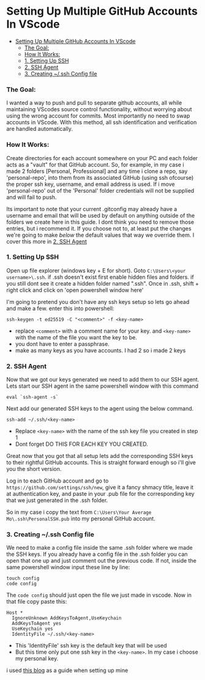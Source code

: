 # Setting Up Multiple GitHub Accounts In VScode

- [Setting Up Multiple GitHub Accounts In VScode](#setting-up-multiple-github-accounts-in-vscode)
    - [The Goal:](#the-goal)
    - [How It Works:](#how-it-works)
    - [1. Setting Up SSH](#1-setting-up-ssh)
    - [2. SSH Agent](#2-ssh-agent)
    - [3. Creating ~/.ssh Config file](#3-creating-ssh-config-file)


### The Goal:

I wanted a way to push and pull to separate github accounts, all while maintaining VScodes source control functionality, without worrying about using the wrong account for commits. Most importantly no need to swap accounts in VScode. With this method, all ssh identification and verification are handled automatically.

### How It Works:

Create directories for each account somewhere on your PC and each folder acts as a "vault" for that GitHub account. So, for example, in my case i made 2 folders [Personal, Professional] and any time i clone a repo, say 'personal-repo', into them from its associated GitHub (using ssh ofcourse) the proper ssh key, username, and email address is used. If i move 'personal-repo' out of the 'Personal' folder credentials will not be supplied and will fail to push.

Its important to note that your current .gitconfig may already have a username and email that will be used by default on anything outside of the folders we create here in this guide. I dont think you need to remove those entries, but i recommend it. If you choose not to, at least put the changes we're going to make *below* the default values that way we override them. I cover this more in [2. SSH Agent](#2-ssh-agent)

<!-- TODO: update the above link when its written -->

### 1. Setting Up SSH

Open up file explorer (windows key + E for short). Goto `C:\Users\<your username>\.ssh`. if .ssh doesn't exist first enable hidden files and folders. if you still dont see it create a hidden folder named ".ssh". Once in .ssh, shift + right click and click on 'open powershell window here'

I'm going to pretend you don't have any ssh keys setup so lets go ahead and make a few. enter this into powershell:
```
ssh-keygen -t ed25519 -C "<comment>" -f <key-name>
```
  - replace `<comment>` with a comment name for your key. and `<key-name>` with the name of the file you want the key to be.
- you dont have to enter a passphrase.
- make as many keys as you have accounts. I had 2 so i made 2 keys 

### 2. SSH Agent

Now that we got our keys generated we need to add them to our SSH agent. Lets start our SSH agent in the same powershell window with this command
```
eval `ssh-agent -s`
```
Next add our generated SSH keys to the agent using the below command.
```
ssh-add ~/.ssh/<key-name>
```
- Replace `<key-name>` with the name of the ssh key file you created in step 1
- Dont forget DO THIS FOR EACH KEY YOU CREATED.

Great now that you got that all setup lets add the corresponding SSH keys to their rightful GitHub accounts. This is straight forward enough so i'll give you the short version.

Log in to each GitHub account and go to `https://github.com/settings/ssh/new`, give it a fancy shmacy title, leave it at authentication key, and paste in your .pub file for the corresponding key that we just generated in the .ssh folder.

So in my case i copy the text from `C:\Users\Your Average Mo\.ssh\PersonalSSH.pub` into my personal GitHub account.

### 3. Creating ~/.ssh Config file
  
We need to make a config file inside the same .ssh folder where we made the SSH keys. If you already have a config file in the .ssh folder you can open that one up and just comment out the previous code. If not, inside the same powershell window input these line by line:

```
touch config
code config
```

The `code config` should just open the file we just made in vscode. Now in that file copy paste this:
```
Host *
  IgnoreUnknown AddKeysToAgent,UseKeychain
  AddKeysToAgent yes
  UseKeychain yes
  IdentityFile ~/.ssh/<key-name>
```

- This 'IdentityFile' ssh key is the default key that will be used  
- But this time only put one ssh key in the `<key-name>`. In my case i choose my personal key.


i used [this blog](https://javascript.plainenglish.io/how-to-manage-multiple-github-accounts-in-vscode-using-ssh-keys-7f1a3adef58a) as a guide when setting up mine